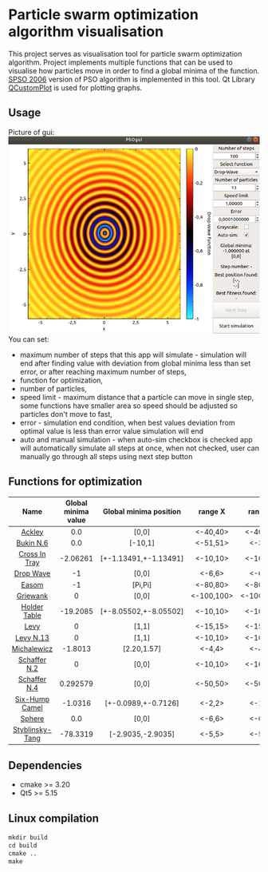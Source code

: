 # Particle swarm optimization algorithm visualisation 
This project serves as visualisation tool for particle swarm optimization algorithm. Project implements multiple functions that can be used to visualise how particles move in order to find a global minima of the function. 
[SPSO 2006](https://hal.archives-ouvertes.fr/hal-00764996/document) version of PSO algorithm is implemented in this tool. Qt Library [QCustomPlot](https://www.qcustomplot.com/) is used for plotting graphs.

## Usage
Picture of gui:
![pso appplication](./documentation/pso_gui.png "pso app gui")
You can set: 
* maximum number of steps that this app will simulate - simulation will end after finding value with deviation from global minima less than set error, or after reaching maximum number of steps,
* function for optimization,
* number of particles,
* speed limit - maximum distance that a particle can move in single step, some functions have smaller area so speed should be adjusted so particles don't move to fast,
* error - simulation end condition, when best values deviation from optimal value is less than error value simulation will end
* auto and manual simulation - when auto-sim checkbox is checked app will automatically simulate all steps at once, when not checked, user can manually go through all steps using next step button


## Functions for optimization

| Name |  Global minima value | Global minima position  |  range X | range Y  |
|:--:|:---:|:---:|:---:|:---:|
| [Ackley](https://www.sfu.ca/~ssurjano/ackley.html) |  0.0 | \[0,0\]  | \<-40,40\>  |  \<-40,40\> |
| [Bukin N.6](https://www.sfu.ca/~ssurjano/bukin6.html) |  0.0 | \[-10,1\]  | \<-51,51\>  |  \<-3,3\> |
| [Cross In Tray](https://www.sfu.ca/~ssurjano/crossit.html) |  -2.06261 | \[+-1.13491,+-1.13491\]  | \<-10,10\>  |  \<-10,10\> |
| [Drop Wave](https://www.sfu.ca/~ssurjano/drop.html) |  -1 | \[0,0\]  | \<-6,6\>  |  \<-6,6\> |
| [Easom](https://www.sfu.ca/~ssurjano/easom) |  -1 | \[Pi,Pi\]  | \<-80,80\>  |  \<-80,80\> |
| [Griewank](https://www.sfu.ca/~ssurjano/griewank.html) |  0 | \[0,0\]  | \<-100,100\>  |  \<-100,100\> |
| [Holder Table](https://www.sfu.ca/~ssurjano/holder.html) |  -19.2085 | \[+-8.05502,+-8.05502\]  | \<-10,10\>  |  \<-10,10\> |
| [Levy](https://www.sfu.ca/~ssurjano/levy.html) |  0 | \[1,1\]  | \<-15,15\>  |  \<-15,15\> |
| [Levy N.13](https://www.sfu.ca/~ssurjano/levy13.html) |  0 | \[1,1\]  | \<-10,10\>  |  \<-10,10\> |
| [Michalewicz](https://www.sfu.ca/~ssurjano/michal.html) |  -1.8013 | \[2.20,1.57\]  | \<-4,4\>  |  \<-4,4\> |
| [Schaffer N.2](https://www.sfu.ca/~ssurjano/schaffer2.html) |  0 | \[0,0\]  | \<-10,10\>  |  \<-10,10\> |
| [Schaffer N.4](https://www.sfu.ca/~ssurjano/schaffer4.html) |  0.292579 | \[0,0\]  | \<-50,50\>  |  \<-50,50\> |
| [Six-Hump Camel](https://www.sfu.ca/~ssurjano/camel6.html) |  -1.0316 | \[+-0.0989,+-0.7126\]  | \<-2,2\>  |  \<-1,1\> |
| [Sphere](https://www.sfu.ca/~ssurjano/spheref.html) |  0.0 | \[0,0\]  | \<-6,6\>  |  \<-6,6\> |
| [Styblinsky-Tang](https://www.sfu.ca/~ssurjano/stybtang.html) |  -78.3319 | \[-2.9035,-2.9035\]  | \<-5,5\>  |  \<-5,5\> |


## Dependencies
* cmake >= 3.20
* Qt5 >= 5.15

## Linux compilation
```
mkdir build
cd build
cmake ..
make
```
